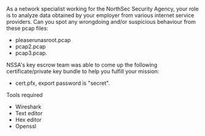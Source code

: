 As a network specialist working for the NorthSec Security Agency, your
role is to analyze data obtained by your employer from various internet
service providers.  Can you spot any wrongdoing and/or suspicious
behaviour from these pcap files:

* pleaserunasroot.pcap
* pcap2.pcap
* pcap3.pcap.

NSSA's key escrow team was able to come up the following
certificate/private key bundle to help you fulfill your mission:

* cert.pfx, export password is "secret".

Tools required

* Wireshark
* Text editor
* Hex editor
* Openssl
